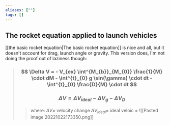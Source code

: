 ```yaml
---
aliases: [""]
tags: []
---
```


## The rocket equation applied to launch vehicles

[[the basic rocket equation|The basic rocket equation]] is nice and all, but it doesn't account for drag, launch angle or gravity. This version does, I'm not doing the proof out of laziness though:

> ### $$ \Delta V = - V_{ex} \int^{M_{b}}_{M_{0}} \frac{1}{M} \cdot dM - \int^{t}_{0} g \sin(\gamma) \cdot dt - \int^{t}_{0} \frac{D}{M} \cdot dt $$ 
> ### $$ \Delta V = \Delta V_{ideal} - \Delta V_{g} - \Delta V_{D} $$ 
>> where:
>> $\Delta V=$ velocity change
>> $\Delta V_{ideal}=$ ideal veloic
>> $=$
>> ![[Pasted image 20221022173350.png]]
